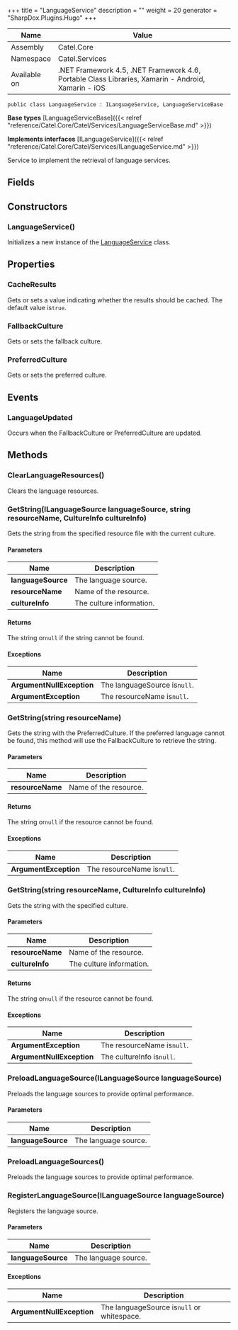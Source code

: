 

+++
title = "LanguageService" 
description = ""
weight = 20
generator = "SharpDox.Plugins.Hugo"
+++

Name|Value
---|---
Assembly|Catel.Core
Namespace|Catel.Services
Available on|.NET Framework 4.5, .NET Framework 4.6, Portable Class Libraries, Xamarin - Android, Xamarin - iOS

```
public class LanguageService : ILanguageService, LanguageServiceBase
```

**Base types**
[LanguageServiceBase]({{&lt; relref "reference/Catel.Core/Catel/Services/LanguageServiceBase.md" &gt;}})

**Implements interfaces**
[ILanguageService]({{&lt; relref "reference/Catel.Core/Catel/Services/ILanguageService.md" &gt;}})

Service to implement the retrieval of language services.

## Fields

## Constructors

### LanguageService()

Initializes a new instance of the [LanguageService](#) class.

## Properties

### CacheResults

Gets or sets a value indicating whether the results should be cached. The default value is`true`.

### FallbackCulture

Gets or sets the fallback culture.

### PreferredCulture

Gets or sets the preferred culture.

## Events

### LanguageUpdated

Occurs when the FallbackCulture or PreferredCulture are updated.

## Methods

### ClearLanguageResources()

Clears the language resources.

### GetString(ILanguageSource languageSource, string resourceName, CultureInfo cultureInfo)

Gets the string from the specified resource file with the current culture.

#### Parameters

Name|Description
---|---
**languageSource**|The language source.
**resourceName**|Name of the resource.
**cultureInfo**|The culture information.

#### Returns

The string or`null` if the string cannot be found.

#### Exceptions

Name|Description
---|---
**ArgumentNullException**|The languageSource is`null`.
**ArgumentException**|The resourceName is`null`.

### GetString(string resourceName)

Gets the string with the PreferredCulture. If the preferred language cannot be found, this method will use the FallbackCulture to retrieve the string.

#### Parameters

Name|Description
---|---
**resourceName**|Name of the resource.

#### Returns

The string or`null` if the resource cannot be found.

#### Exceptions

Name|Description
---|---
**ArgumentException**|The resourceName is`null`.

### GetString(string resourceName, CultureInfo cultureInfo)

Gets the string with the specified culture.

#### Parameters

Name|Description
---|---
**resourceName**|Name of the resource.
**cultureInfo**|The culture information.

#### Returns

The string or`null` if the resource cannot be found.

#### Exceptions

Name|Description
---|---
**ArgumentException**|The resourceName is`null`.
**ArgumentNullException**|The cultureInfo is`null`.

### PreloadLanguageSource(ILanguageSource languageSource)

Preloads the language sources to provide optimal performance.

#### Parameters

Name|Description
---|---
**languageSource**|The language source.

### PreloadLanguageSources()

Preloads the language sources to provide optimal performance.

### RegisterLanguageSource(ILanguageSource languageSource)

Registers the language source.

#### Parameters

Name|Description
---|---
**languageSource**|The language source.

#### Exceptions

Name|Description
---|---
**ArgumentNullException**|The languageSource is`null` or whitespace.

